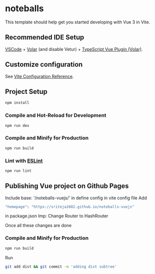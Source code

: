 # noteballs

This template should help get you started developing with Vue 3 in Vite.

## Recommended IDE Setup

[VSCode](https://code.visualstudio.com/) + [Volar](https://marketplace.visualstudio.com/items?itemName=Vue.volar) (and disable Vetur) + [TypeScript Vue Plugin (Volar)](https://marketplace.visualstudio.com/items?itemName=Vue.vscode-typescript-vue-plugin).

## Customize configuration

See [Vite Configuration Reference](https://vitejs.dev/config/).

## Project Setup

```sh
npm install
```

### Compile and Hot-Reload for Development

```sh
npm run dev
```

### Compile and Minify for Production

```sh
npm run build
```

### Lint with [ESLint](https://eslint.org/)

```sh
npm run lint
```

## Publishing Vue project on Github Pages

Include base: '/noteballs-vuejs/' in define config in vite config file
Add 
```sh
"homepage": "https://sriteja2602.github.io/noteballs-vuejs"
```
in package.json
Imp: Change Router to HashRouter

Once all these changes are done

### Compile and Minify for Production

```sh
npm run build
```
Run 
```sh
git add dist && git commit -m 'adding dist subtree'
```
